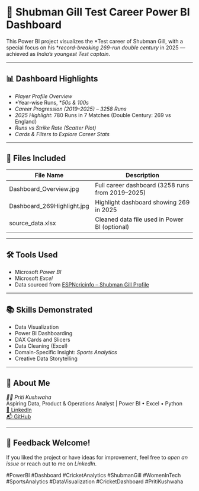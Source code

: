 # 🏏 Shubman Gill Test Career Power BI Dashboard

This Power BI project visualizes the *Test career of Shubman Gill, with a special focus on his **record-breaking 269-run double century* in 2025 — achieved as *India’s youngest Test captain*.

---

## 📊 Dashboard Highlights
- *Player Profile Overview*
- *Year-wise Runs, **50s & 100s*
- *Career Progression (2019–2025) – 3258 Runs*
- *2025 Highlight*: 780 Runs in 7 Matches (Double Century: 269 vs England)
- *Runs vs Strike Rate (Scatter Plot)*
- *Cards & Filters to Explore Career Stats*

---

## 📂 Files Included
| File Name                          | Description                                      |
|------------------------------------|--------------------------------------------------|
| Dashboard_Overview.jpg             | Full career dashboard (3258 runs from 2019–2025) |
| Dashboard_269Highlight.jpg         | Highlight dashboard showing 269 in 2025          |
| source_data.xlsx                   | Cleaned data file used in Power BI (optional)    |

---

## 🛠 Tools Used
- Microsoft *Power BI*
- Microsoft *Excel*
- Data sourced from [ESPNcricinfo – Shubman Gill Profile](https://www.espncricinfo.com/cricketers/shubman-gill-1070173)

---

## 📚 Skills Demonstrated
- Data Visualization
- Power BI Dashboarding
- DAX Cards and Slicers
- Data Cleaning (Excel)
- Domain-Specific Insight: *Sports Analytics*
- Creative Data Storytelling

---

## 📌 About Me

*👩‍💻 Priti Kushwaha*  
Aspiring Data, Product & Operations Analyst | Power BI • Excel • Python  
[🔗 LinkedIn](https://www.linkedin.com/in/priti-kushwaha-ab4a5b236)  
[📬 GitHub](https://github.com/Kushpri)

---

## 💬 Feedback Welcome!

If you liked the project or have ideas for improvement, feel free to *open an issue* or reach out to me on *LinkedIn*.

#PowerBI #Dashboard #CricketAnalytics #ShubmanGill #WomenInTech #SportsAnalytics #DataVisualization #CricketDashboard #PritiKushwaha
